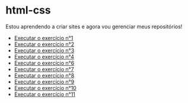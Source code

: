 # html-css

Estou aprendendo a criar sites e agora vou gerenciar meus repositórios!
<ul style="circle">
    <li><a href= "https://wallacecardoso.github.io/html-css/exercicios/ex001/"> Executar o exercício n°1 </a></li>
    <li><a href= "https://wallacecardoso.github.io/html-css/exercicios/ex002/"> Executar o exercício n°2 </a></li>
    <li><a href= "https://wallacecardoso.github.io/html-css/exercicios/ex003/"> Executar o exercício n°3 </a></li>
    <li><a href= "https://wallacecardoso.github.io/html-css/exercicios/ex004/"> Executar o exercício n°4 </a></li>
    <li><a href= "https://wallacecardoso.github.io/html-css/exercicios/ex006/"> Executar o exercício n°6 </a></li>
    <li><a href= "https://wallacecardoso.github.io/html-css/exercicios/ex007/"> Executar o exercício n°7 </a></li>
    <li><a href= "https://wallacecardoso.github.io/html-css/exercicios/ex008/"> Executar o exercício n°8 </a></li>
    <li><a href= "https://wallacecardoso.github.io/html-css/exercicios/ex009/"> Executar o exercício n°9 </a></li>
    <li><a href= "https://wallacecardoso.github.io/html-css/exercicios/ex010/"> Executar o exercício n°10 </a></li>
    <li><a href= "https://wallacecardoso.github.io/html-css/exercicios/ex011/"> Executar o exercício n°11 </a></li>
</ul>